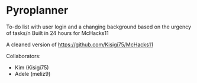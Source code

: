 # Pyroplanner

To-do list with user login and a changing background based on the urgency of tasks/n
Built in 24 hours for McHacks11

A cleaned version of https://github.com/Kisigi75/McHacks11

Collaborators:
- Kim (Kisigi75)
- Adele (meliz9)
